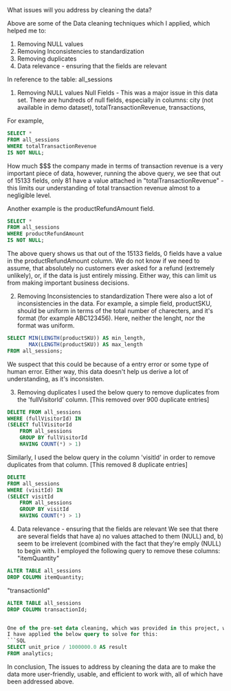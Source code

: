 What issues will you address by cleaning the data?

Above are some of the Data cleaning techniques which I applied, which helped me to:
1. Removing NULL values
2. Removing Inconsistencies to standardization
3. Removing duplicates
4. Data relevance - ensuring that the fields are relevant

In reference to the table: all_sessions


1. Removing NULL values
Null Fields - This was a major issue in this data set.
There are hundreds of null fields, especially in columns: city (not available in demo dataset), totalTransactionRevenue, transactions, 

For example, 
```SQL
SELECT *
FROM all_sessions
WHERE totalTransactionRevenue
IS NOT NULL;
```

How much $$$ the company made in terms of transaction revenue is a very important piece of data, however, running the above query, we see that out of 15133 fields, only 81 have a value attached in "totalTransactionRevenue" - this limits our understanding of total transaction revenue almost to a negligible level.

Another example is the productRefundAmount field.
```SQL
SELECT *
FROM all_sessions
WHERE productRefundAmount
IS NOT NULL;
```
The above query shows us that out of the 15133 fields, 0 fields have a value in the productRefundAmount column. We do not know if we need to assume, that absolutely no customers ever asked for a refund (extremely unlikely), or, if the data is just entirely missing. Either way, this can limit us from making important business decisions.

2. Removing Inconsistencies to standardization
There were also a lot of inconsistencies in the data.
For example, a simple field, productSKU, should be uniform in terms of the total number of charecters, and it's format (for example ABC123456). Here, neither the lenght, nor the format was uniform.
```SQL
SELECT MIN(LENGTH(productSKU)) AS min_length,
       MAX(LENGTH(productSKU)) AS max_length
FROM all_sessions;
```
We suspect that this could be because of a entry error or some type of human error. Either way, this data doesn't help us derive a lot of understanding, as it's inconsisten.

3. Removing duplicates
I used the below query to remove duplicates from the 'fullVisitorId' column. [This removed over 900 duplicate entries]
```SQL
DELETE FROM all_sessions
WHERE (fullVisitorId) IN 
(SELECT fullVisitorId
    FROM all_sessions
    GROUP BY fullVisitorId
    HAVING COUNT(*) > 1)
```

Similarly, I used the below query in the column 'visitId' in order to remove duplicates from that column. [This removed 8 duplicate entries] 
```SQL
DELETE 
FROM all_sessions
WHERE (visitId) IN 
(SELECT visitId
    FROM all_sessions
    GROUP BY visitId
    HAVING COUNT(*) > 1)
```

4. Data relevance - ensuring that the fields are relevant
We see that there are several fields that have
a) no values attached to them (NULL)
and,
b) seem to be irrelevent (combined with the fact that they're emply (NULL) to begin with.
I employed the following query to remove these columns:
"itemQuantity"

```SQL
ALTER TABLE all_sessions
DROP COLUMN itemQuantity;
```
"transactionId"
```SQL
ALTER TABLE all_sessions
DROP COLUMN transactionId;


One of the pre-set data cleaning, which was provided in this project, was, from table "analytics", to divide the unit price by 1,000,000
I have applied the below query to solve for this:
```SQL
SELECT unit_price / 1000000.0 AS result
FROM analytics;
```


In conclusion,
The issues to address by cleaning the data are to make the data more user-friendly, usable, and efficient to work with, all of which have been addressed above.
